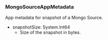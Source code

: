 ### MongoSourceAppMetadata
App metadata for snapshot of a Mongo Source.

- snapshotSize: System.Int64
  - Size of the snapshot in bytes.
